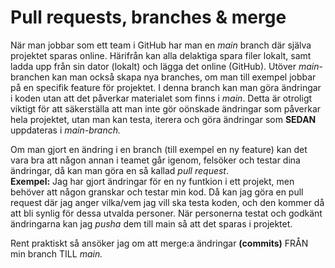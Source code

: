 # Pull requests, branches & merge

När man jobbar som ett team i GitHub har man en *main* branch där själva projektet sparas online. Härifrån kan alla delaktiga spara filer lokalt, samt ladda upp från sin dator (lokalt) och lägga det online (GitHub). Utöver *main*-branchen kan man också skapa nya branches, om man till exempel jobbar på en specifik feature för projektet. I denna branch kan man göra ändringar i koden utan att det påverkar materialet som finns i *main*.
Detta är otroligt viktigt för att säkerställa att man inte gör oönskade ändringar som påverkar hela projektet, utan man kan testa, iterera och göra ändringar som **SEDAN** uppdateras i *main-branch.*

Om man gjort en ändring i en branch (till exempel en ny feature) kan det vara bra att någon annan i teamet går igenom, felsöker och testar dina ändringar, då kan man göra en så kallad *pull request*.  
**Exempel:** Jag har gjort ändringar för en ny funtkion i ett projekt, men behöver att någon granskar och testar min kod. Då kan jag göra en pull request där jag anger vilka/vem jag vill ska testa koden, och den kommer då att bli synlig för dessa utvalda personer.
När personerna testat och godkänt ändringarna kan jag *pusha* dem till main så att det sparas i projektet.

Rent praktiskt så ansöker jag om att merge:a ändringar **(commits)** FRÅN min branch TILL *main.*

